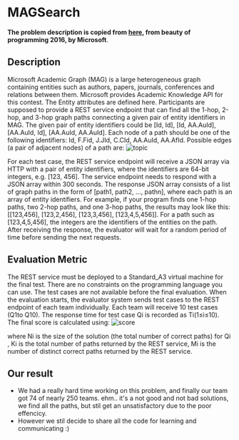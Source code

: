 # MAGSearch
**The problem description is copied from [here](https://studentclub.msra.cn/bop2016/topic/), from beauty of programming 2016, by Microsoft**.

## Description
Microsoft Academic Graph (MAG) is a large heterogeneous graph containing entities such as authors, papers, journals, conferences and relations between them. Microsoft provides Academic Knowledge API for this contest. The Entity attributes are defined here.
Participants are supposed to provide a REST service endpoint that can find all the 1-hop, 2-hop, and 3-hop graph paths connecting a given pair of entity identifiers in MAG. The given pair of entity identifiers could be [Id, Id], [Id, AA.AuId], [AA.AuId, Id], [AA.AuId, AA.AuId]. Each node of a path should be one of the following identifiers: Id, F.Fid, J.JId, C.CId, AA.AuId, AA.AfId. Possible edges (a pair of adjacent nodes) of a path are:
![topic](https://studentclub.msra.cn/static/images/bop/2016/topic.png)

For each test case, the REST service endpoint will receive a JSON array via HTTP with a pair of entity identifiers, where the identifiers are 64-bit integers, e.g. [123, 456]. The service endpoint needs to respond with a JSON array within 300 seconds. The response JSON array consists of a list of graph paths in the form of [path1, path2, …, pathn], where each path is an array of entity identifiers. For example, if your program finds one 1-hop paths, two 2-hop paths, and one 3-hop paths, the results may look like this: [[123,456], [123,2,456], [123,3,456], [123,4,5,456]]. For a path such as [123,4,5,456], the integers are the identifiers of the entities on the path. After receiving the response, the evaluator will wait for a random period of time before sending the next requests.

## Evaluation Metric
The REST service must be deployed to a Standard_A3 virtual machine for the final test. There are no constraints on the programming language you can use.
The test cases are not available before the final evaluation. When the evaluation starts, the evaluator system sends test cases to the REST endpoint of each team individually. Each team will receive 10 test cases (Q1to Q10). The response time for test case Qi is recorded as Ti(1≤i≤10). The final score is calculated using:
![score](https://studentclub.msra.cn/static/images/bop/2016/score.png)

where Ni is the size of the solution (the total number of correct paths) for Qi , Ki is the total number of paths returned by the REST service, Mi is the number of distinct correct paths returned by the REST service.

## Our result
- We had a really hard time working on this problem, and finally our team got 74 of nearly 250 teams. ehm.. it's a not good and not bad solutions, we find all the paths, but stil get an unsatisfactory due to the poor effencicy.
- However we stil decide to share all the code for learning and communicating :)
